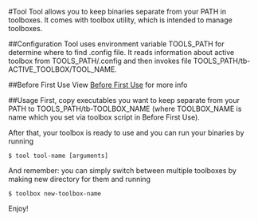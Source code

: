 #Tool
Tool allows you to keep binaries separate from your PATH in toolboxes.
It comes with toolbox utility, which is intended to manage toolboxes.

##Configuration
Tool uses environment variable TOOLS_PATH for determine where to find .config
file. It reads information about active toolbox from TOOLS_PATH/.config and then
invokes file TOOLS_PATH/tb-ACTIVE_TOOLBOX/TOOL_NAME.

##Before First Use
View [Before First Use](BeforeFirstUse.md) for more info

##Usage
First, copy executables you want to keep separate from your PATH to
TOOLS_PATH/tb-TOOLBOX_NAME (where TOOLBOX_NAME is name which you set via toolbox
script in Before First Use).

After that, your toolbox is ready to use and you can run your binaries by
running

    $ tool tool-name [arguments]

And remember: you can simply switch between multiple toolboxes by making new
directory for them and running

    $ toolbox new-toolbox-name

Enjoy!
